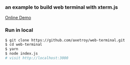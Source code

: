 ### an example to build web terminal with xterm.js

[Online Demo](https://axetroy-web-terminal.herokuapp.com/)

### Run in local

```bash
$ git clone https://github.com/axetroy/web-terminal.git
$ cd web-terminal
$ yarn
$ node index.js
# visit http://localhost:3000
```